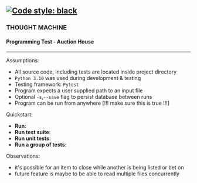[![Code style: black](https://img.shields.io/badge/code%20style-black-000000.svg)](https://github.com/psf/black) 
---

### THOUGHT MACHINE

#### Programming Test - Auction House

---

Assumptions:

- All source code, including tests are located inside project directory
- `Python 3.10` was used during development & testing
- Testing framework: `Pytest`
- Program expects a user supplied path to an input file
- Optional `-s`,`--save` flag to persist database between runs
- Program can be run from anywhere [!!! make sure this is true !!!]

Quickstart:

- **Run**: 
- **Run test suite**: 
- **Run unit tests**: 
- **Run a group of tests**:

Observations:

- it's possible for an item to close while another is being listed or bet on
- future feature is maybe to be able to read multiple files concurrently


